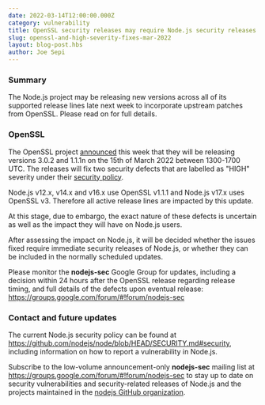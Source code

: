 ```yaml
---
date: 2022-03-14T12:00:00.000Z
category: vulnerability
title: OpenSSL security releases may require Node.js security releases
slug: openssl-and-high-severity-fixes-mar-2022
layout: blog-post.hbs
author: Joe Sepi
---
```


### Summary

The Node.js project may be releasing new versions across all of its supported
release lines late next week to incorporate upstream patches from OpenSSL.
Please read on for full details.

### OpenSSL

The OpenSSL project
[announced](https://mta.openssl.org/pipermail/openssl-announce/2022-March/000216.html)
this week that they will be releasing versions 3.0.2 and 1.1.1n on the 15th of
March 2022 between 1300-1700 UTC. The releases will fix two security defects that are
labelled as "HIGH" severity under their
[security policy](https://www.openssl.org/policies/secpolicy.html).

Node.js v12.x, v14.x and v16.x use OpenSSL v1.1.1 and Node.js v17.x uses OpenSSL
v3. Therefore all active release lines are impacted by this update.

At this stage, due to embargo, the exact nature of these defects is uncertain
as well as the impact they will have on Node.js users.

After assessing the impact on Node.js, it will be decided whether the issues
fixed require immediate security releases of Node.js, or whether they can be
included in the normally scheduled updates.

Please monitor the **nodejs-sec** Google Group for updates, including a
decision within 24 hours after the OpenSSL release regarding release timing,
and full details of the defects upon eventual release:
https://groups.google.com/forum/#!forum/nodejs-sec

### Contact and future updates

The current Node.js security policy can be found at
<https://github.com/nodejs/node/blob/HEAD/SECURITY.md#security>,
including information on how to report a vulnerability in Node.js.

Subscribe to the low-volume announcement-only **nodejs-sec** mailing list at
https://groups.google.com/forum/#!forum/nodejs-sec to stay up to date on
security vulnerabilities and security-related releases of Node.js and the
projects maintained in the
[nodejs GitHub organization](https://github.com/nodejs).
